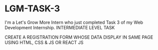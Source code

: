 # LGM-TASK-3
I'm a Let's Grow More Intern who just completed Task 3 of my Web Development Internship.
INTERMEDIATE LEVEL TASK

CREATE A REGISTRATION FORM WHOSE DATA DISPLAY IN SAME PAGE  USING HTML, CSS & JS OR REACT JS
